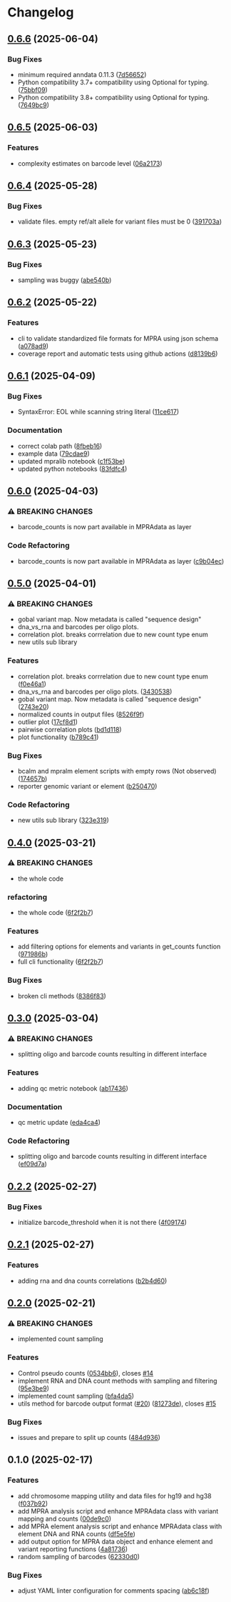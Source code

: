 # Changelog

## [0.6.6](https://github.com/kircherlab/MPRAlib/compare/v0.6.5...v0.6.6) (2025-06-04)


### Bug Fixes

* minimum required anndata 0.11.3 ([7d56652](https://github.com/kircherlab/MPRAlib/commit/7d5665266f78a4cebc50d40011e44d532ed3c5d4))
* Python compatibility 3.7+ compatibility using Optional for typing. ([75bbf09](https://github.com/kircherlab/MPRAlib/commit/75bbf09828613b8cbe78fb144dc7b3405c6fc2ec))
* Python compatibility 3.8+ compatibility using Optional for typing. ([7649bc9](https://github.com/kircherlab/MPRAlib/commit/7649bc9da23455310bc439b045c76e13af62a6cd))

## [0.6.5](https://github.com/kircherlab/MPRAlib/compare/v0.6.4...v0.6.5) (2025-06-03)


### Features

* complexity estimates on barcode level ([06a2173](https://github.com/kircherlab/MPRAlib/commit/06a21738d979a25c3d361b920ac70596332c347c))

## [0.6.4](https://github.com/kircherlab/MPRAlib/compare/v0.6.3...v0.6.4) (2025-05-28)


### Bug Fixes

* validate files. empty ref/alt allele for variant files must be 0 ([391703a](https://github.com/kircherlab/MPRAlib/commit/391703a80dcf5e91c2d4f5d32b8d2db02fffa82d))

## [0.6.3](https://github.com/kircherlab/MPRAlib/compare/v0.6.2...v0.6.3) (2025-05-23)


### Bug Fixes

* sampling was buggy ([abe540b](https://github.com/kircherlab/MPRAlib/commit/abe540b3f266aeb8d1a7b156e8d15ff73d6797e2))

## [0.6.2](https://github.com/kircherlab/MPRAlib/compare/v0.6.1...v0.6.2) (2025-05-22)


### Features

* cli to validate standardized file formats for MPRA using json schema ([a078ad9](https://github.com/kircherlab/MPRAlib/commit/a078ad9e0ae825b6b2ec53f403d9e69639f92ba5))
* coverage report and automatic tests using github actions ([d8139b6](https://github.com/kircherlab/MPRAlib/commit/d8139b6e834ea3e1cc8567b987e2a71ad66518c8))

## [0.6.1](https://github.com/kircherlab/MPRAlib/compare/v0.6.0...v0.6.1) (2025-04-09)


### Bug Fixes

* SyntaxError: EOL while scanning string literal ([11ce617](https://github.com/kircherlab/MPRAlib/commit/11ce6170b8a2042f47f9c9d7c7ab7f86e99db3ae))


### Documentation

* correct colab path ([8fbeb16](https://github.com/kircherlab/MPRAlib/commit/8fbeb16a81709caa7466bbd84ea43f87853f4e77))
* example data ([79cdae9](https://github.com/kircherlab/MPRAlib/commit/79cdae90e339d80e8ffd9ef1be1e97d02adc8717))
* updated mpralib notebook ([c1f53be](https://github.com/kircherlab/MPRAlib/commit/c1f53be195d8e4b668b3d03f32d4dfe92e1989e7))
* updated python notebooks ([83fdfc4](https://github.com/kircherlab/MPRAlib/commit/83fdfc47c54f9d2ea4c1a5e738d2eeffb2603b55))

## [0.6.0](https://github.com/kircherlab/MPRAlib/compare/v0.5.0...v0.6.0) (2025-04-03)


### ⚠ BREAKING CHANGES

* barcode_counts is now part available in MPRAdata as layer

### Code Refactoring

* barcode_counts is now part available in MPRAdata as layer ([c9b04ec](https://github.com/kircherlab/MPRAlib/commit/c9b04ec964ddc726a83afa54bc271657f3c8d6c9))

## [0.5.0](https://github.com/kircherlab/MPRAlib/compare/v0.4.0...v0.5.0) (2025-04-01)


### ⚠ BREAKING CHANGES

* gobal variant map. Now metadata is called "sequence design"
* dna_vs_rna and barcodes per oligo plots.
* correlation plot. breaks corrrelation due to new count type enum
* new utils sub library

### Features

* correlation plot. breaks corrrelation due to new count type enum ([f0e46a1](https://github.com/kircherlab/MPRAlib/commit/f0e46a1a2e0010080dc094a39bd192fbe4e12b90))
* dna_vs_rna and barcodes per oligo plots. ([3430538](https://github.com/kircherlab/MPRAlib/commit/34305388beeb3ef4df93dc11ca7c9677a8212227))
* gobal variant map. Now metadata is called "sequence design" ([2743e20](https://github.com/kircherlab/MPRAlib/commit/2743e20d5c891b480ec1425679af8d3c0300f132))
* normalized counts in output files ([8526f9f](https://github.com/kircherlab/MPRAlib/commit/8526f9f799547d9ef05ed416ceefb39dcea5306a))
* outlier plot ([17cf8d1](https://github.com/kircherlab/MPRAlib/commit/17cf8d1aa2160745d1fa79654babc9dfb13aff78))
* pairwise correlation plots ([bd1d118](https://github.com/kircherlab/MPRAlib/commit/bd1d118f26ee4203233df68243be68c7849a37d8))
* plot functionality ([b789c41](https://github.com/kircherlab/MPRAlib/commit/b789c416403a3bfd5880f6d909126c3924179fd6))


### Bug Fixes

* bcalm and mpralm element scripts with empty rows (Not observed) ([174657b](https://github.com/kircherlab/MPRAlib/commit/174657bc9df864b54da722b6b0f0d2c226794306))
* reporter genomic variant or element ([b250470](https://github.com/kircherlab/MPRAlib/commit/b250470774314ce2474f002edd678de37b38578d))


### Code Refactoring

* new utils sub library ([323e319](https://github.com/kircherlab/MPRAlib/commit/323e31914808dcc89ab849b19e7cc1e71332cc42))

## [0.4.0](https://github.com/kircherlab/MPRAlib/compare/v0.3.0...v0.4.0) (2025-03-21)


### ⚠ BREAKING CHANGES

* the whole code

### refactoring

* the whole code ([6f2f2b7](https://github.com/kircherlab/MPRAlib/commit/6f2f2b75ab3b1c3206527b88c629fa29fd472304))


### Features

* add filtering options for elements and variants in get_counts function ([971986b](https://github.com/kircherlab/MPRAlib/commit/971986b2593a1bf04e4c906a0000696e759a4dd5))
* full cli functionality ([6f2f2b7](https://github.com/kircherlab/MPRAlib/commit/6f2f2b75ab3b1c3206527b88c629fa29fd472304))


### Bug Fixes

* broken cli methods ([8386f83](https://github.com/kircherlab/MPRAlib/commit/8386f83fc1a9189ef9c6eb5c16343dac3ed4589c))

## [0.3.0](https://github.com/kircherlab/MPRAlib/compare/v0.2.2...v0.3.0) (2025-03-04)


### ⚠ BREAKING CHANGES

* splitting oligo and barcode counts resulting in different interface

### Features

* adding qc metric notebook ([ab17436](https://github.com/kircherlab/MPRAlib/commit/ab17436634d4b4ea83a788d3583531db96cd562f))


### Documentation

* qc metric update ([eda4ca4](https://github.com/kircherlab/MPRAlib/commit/eda4ca477ec8cc24dc88e9e7229ce9c19ca3e24f))


### Code Refactoring

* splitting oligo and barcode counts resulting in different interface ([ef09d7a](https://github.com/kircherlab/MPRAlib/commit/ef09d7a15a002748b09e771a0230fe56ab33dc7f))

## [0.2.2](https://github.com/kircherlab/MPRAlib/compare/v0.2.1...v0.2.2) (2025-02-27)


### Bug Fixes

* initialize barcode_threshold when it is not there ([4f09174](https://github.com/kircherlab/MPRAlib/commit/4f09174260cb349c5e4b89eb2c36f7b15c01ad13))

## [0.2.1](https://github.com/kircherlab/MPRAlib/compare/v0.2.0...v0.2.1) (2025-02-27)


### Features

* adding rna and dna counts correlations ([b2b4d60](https://github.com/kircherlab/MPRAlib/commit/b2b4d60258f179a68e77b90961abf85dc4b89b6b))

## [0.2.0](https://github.com/kircherlab/MPRAlib/compare/v0.1.0...v0.2.0) (2025-02-21)


### ⚠ BREAKING CHANGES

* implemented count sampling

### Features

* Control pseudo counts ([0534bb6](https://github.com/kircherlab/MPRAlib/commit/0534bb663e47e9ff77a5945340791144ad24eea5)), closes [#14](https://github.com/kircherlab/MPRAlib/issues/14)
* implement RNA and DNA count methods with sampling and filtering ([95e3be9](https://github.com/kircherlab/MPRAlib/commit/95e3be92b98677e571760c4c8efc807a4227610e))
* implemented count sampling ([bfa4da5](https://github.com/kircherlab/MPRAlib/commit/bfa4da55a73e19b069b1e44d9141b2f393e3114b))
* utils method for barcode output format ([#20](https://github.com/kircherlab/MPRAlib/issues/20)) ([81273de](https://github.com/kircherlab/MPRAlib/commit/81273de2335bc26c2b4c7fdaf1c1c6039970a726)), closes [#15](https://github.com/kircherlab/MPRAlib/issues/15)


### Bug Fixes

* issues and prepare to split up counts ([484d936](https://github.com/kircherlab/MPRAlib/commit/484d9367c723ad5004f9cb3dd59039461556d988))

## 0.1.0 (2025-02-17)


### Features

* add chromosome mapping utility and data files for hg19 and hg38 ([f037b92](https://github.com/kircherlab/MPRAlib/commit/f037b9257e5cd91d3197c21bb48035ec0fc1df9f))
* add MPRA analysis script and enhance MPRAdata class with variant mapping and counts ([00de9c0](https://github.com/kircherlab/MPRAlib/commit/00de9c0f4fca86abac764705806c1028f64bfd7f))
* add MPRA element analysis script and enhance MPRAdata class with element DNA and RNA counts ([df5e5fe](https://github.com/kircherlab/MPRAlib/commit/df5e5feaff1076fe2d88bce46a7f56cf3fc5cad3))
* add output option for MPRA data object and enhance element and variant reporting functions ([4a81736](https://github.com/kircherlab/MPRAlib/commit/4a81736157da9ca13af624d184f582b1bb2b810e))
* random sampling of barcodes ([62330d0](https://github.com/kircherlab/MPRAlib/commit/62330d04624384084ccd741deee3c78bba5628aa))


### Bug Fixes

* adjust YAML linter configuration for comments spacing ([ab6c18f](https://github.com/kircherlab/MPRAlib/commit/ab6c18f4c55fa876864b1d9f3d9f66f36ee65171))
